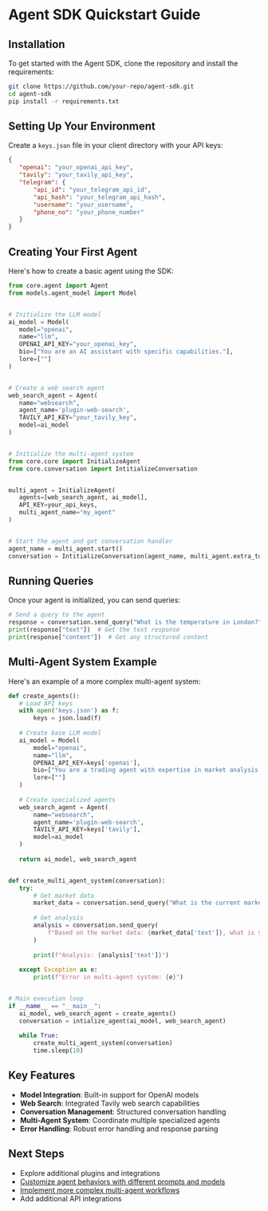 # Agent SDK Quickstart Guide

## Installation


To get started with the Agent SDK, clone the repository and install the requirements:


```bash
git clone https://github.com/your-repo/agent-sdk.git
cd agent-sdk
pip install -r requirements.txt
```

## Setting Up Your Environment


Create a `keys.json` file in your client directory with your API keys:


```json
{
   "openai": "your_openai_api_key",
   "tavily": "your_tavily_api_key",
   "telegram": {
       "api_id": "your_telegram_api_id",
       "api_hash": "your_telegram_api_hash",
       "username": "your_username",
       "phone_no": "your_phone_number"
   }
}
```

## Creating Your First Agent


Here's how to create a basic agent using the SDK:


```python
from core.agent import Agent
from models.agent_model import Model


# Initialize the LLM model
ai_model = Model(
   model="openai",
   name="llm",
   OPENAI_API_KEY="your_openai_key",
   bio=["You are an AI assistant with specific capabilities."],
   lore=[""]
)


# Create a web search agent
web_search_agent = Agent(
   name="websearch",
   agent_name='plugin-web-search',
   TAVILY_API_KEY="your_tavily_key",
   model=ai_model
)


# Initialize the multi-agent system
from core.core import InitializeAgent
from core.conversation import IntitializeConversation


multi_agent = InitializeAgent(
   agents=[web_search_agent, ai_model],
   API_KEY=your_api_keys,
   multi_agent_name="my_agent"
)


# Start the agent and get conversation handler
agent_name = multi_agent.start()
conversation = IntitializeConversation(agent_name, multi_agent.extra_tool_key)
```

## Running Queries


Once your agent is initialized, you can send queries:


```python
# Send a query to the agent
response = conversation.send_query("What is the temperature in London?")
print(response["text"])  # Get the text response
print(response["content"])  # Get any structured content
```


## Multi-Agent System Example


Here's an example of a more complex multi-agent system:


```python
def create_agents():
   # Load API keys
   with open('keys.json') as f:
       keys = json.load(f)
  
   # Create base LLM model
   ai_model = Model(
       model="openai",
       name="llm",
       OPENAI_API_KEY=keys['openai'],
       bio=["You are a trading agent with expertise in market analysis."],
       lore=[""]
   )
  
   # Create specialized agents
   web_search_agent = Agent(
       name="websearch",
       agent_name='plugin-web-search',
       TAVILY_API_KEY=keys['tavily'],
       model=ai_model
   )
  
   return ai_model, web_search_agent


def create_multi_agent_system(conversation):
   try:
       # Get market data
       market_data = conversation.send_query("What is the current market sentiment?")
      
       # Get analysis
       analysis = conversation.send_query(
           f"Based on the market data: {market_data['text']}, what is your analysis?"
       )
      
       print(f"Analysis: {analysis['text']}")
      
   except Exception as e:
       print(f"Error in multi-agent system: {e}")


# Main execution loop
if __name__ == "__main__":
   ai_model, web_search_agent = create_agents()
   conversation = intialize_agent(ai_model, web_search_agent)
  
   while True:
       create_multi_agent_system(conversation)
       time.sleep(10)
```


## Key Features


- **Model Integration**: Built-in support for OpenAI models
- **Web Search**: Integrated Tavily web search capabilities
- **Conversation Management**: Structured conversation handling
- **Multi-Agent System**: Coordinate multiple specialized agents
- **Error Handling**: Robust error handling and response parsing
## Next Steps
- Explore additional plugins and integrations
- [Customize agent behaviors with different prompts and models](https://github.com/ikwico/Forgex/blob/main/Core%20Concepts.md#agents-and-models)
- [Implement more complex multi-agent workflows](https://github.com/ikwico/Forgex/blob/main/COMPONENT%20DOCUMENTATION/Agent%20SDK.md#example-use-cases)
- Add additional API integrations
